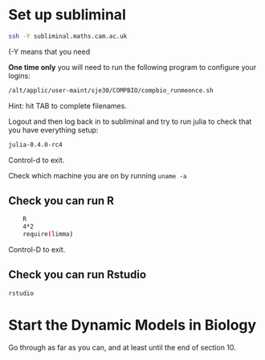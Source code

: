 

# Set up subliminal

```sh
ssh -Y subliminal.maths.cam.ac.uk
```

(-Y means that you need

**One time only** you will need to run the following program to configure
your logins:

```sh
/alt/applic/user-maint/sje30/COMPBIO/compbio_runmeonce.sh
```

Hint: hit TAB to complete filenames.

Logout and then log back in to subliminal and try to run julia to
check that you have everything setup:

```sh
julia-0.4.0-rc4
```

Control-d to exit.

Check which machine you are on by running `uname -a`

## Check you can run R

```sh
    R
    4*2
    require(limma)
```


Control-D to exit.

## Check you can run Rstudio

    rstudio



# Start the Dynamic Models in Biology

Go through as far as you can, and at least until the end of section 10.

